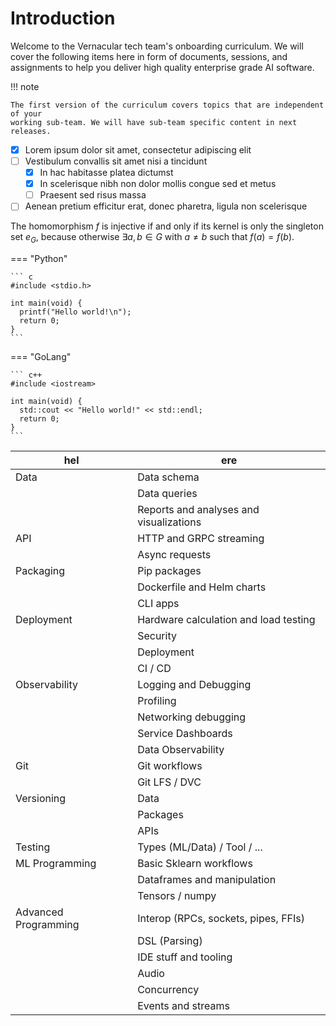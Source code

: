 # Introduction

Welcome to the Vernacular tech team's onboarding curriculum. We will cover the
following items here in form of documents, sessions, and assignments to help you
deliver high quality enterprise grade AI software.

!!! note

    The first version of the curriculum covers topics that are independent of your
    working sub-team. We will have sub-team specific content in next releases.
    
    
- [x] Lorem ipsum dolor sit amet, consectetur adipiscing elit
- [ ] Vestibulum convallis sit amet nisi a tincidunt
    * [x] In hac habitasse platea dictumst
    * [x] In scelerisque nibh non dolor mollis congue sed et metus
    * [ ] Praesent sed risus massa
- [ ] Aenean pretium efficitur erat, donec pharetra, ligula non scelerisque

The homomorphism $f$ is injective if and only if its kernel is only the 
singleton set $e_G$, because otherwise $\exists a,b\in G$ with $a\neq b$ such 
that $f(a)=f(b)$.


=== "Python"

    ``` c
    #include <stdio.h>

    int main(void) {
      printf("Hello world!\n");
      return 0;
    }
    ```

=== "GoLang"

    ``` c++
    #include <iostream>

    int main(void) {
      std::cout << "Hello world!" << std::endl;
      return 0;
    }
    ```

| hel                  | ere                                     |
|----------------------|-----------------------------------------|
| Data                 | Data schema                             |
|                      | Data queries                            |
|                      | Reports and analyses and visualizations |
| API                  | HTTP and GRPC streaming                 |
|                      | Async requests                          |
| Packaging            | Pip packages                            |
|                      | Dockerfile and Helm charts              |
|                      | CLI apps                                |
| Deployment           | Hardware calculation and load testing   |
|                      | Security                                |
|                      | Deployment                              |
|                      | CI / CD                                 |
| Observability        | Logging and Debugging                   |
|                      | Profiling                               |
|                      | Networking debugging                    |
|                      | Service Dashboards                      |
|                      | Data Observability                      |
| Git                  | Git workflows                           |
|                      | Git LFS / DVC                           |
| Versioning           | Data                                    |
|                      | Packages                                |
|                      | APIs                                    |
| Testing              | Types (ML/Data) / Tool / ...            |
| ML Programming       | Basic Sklearn workflows                 |
|                      | Dataframes and manipulation             |
|                      | Tensors / numpy                         |
| Advanced Programming | Interop (RPCs, sockets, pipes, FFIs)    |
|                      | DSL (Parsing)                           |
|                      | IDE stuff and tooling                   |
|                      | Audio                                   |
|                      | Concurrency                             |
|                      | Events and streams                      |
